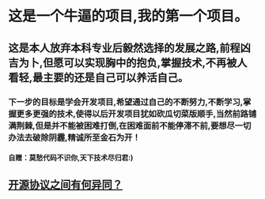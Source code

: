 # 这是一个牛逼的项目,我的第一个项目。

## 这是本人放弃本科专业后毅然选择的发展之路,前程凶吉为卜,但愿可以实现胸中的抱负,掌握技术,不再被人看轻,最主要的还是自己可以养活自己。

### 下一步的目标是学会开发项目,希望通过自己的不断努力,不断学习,掌握更多更强的技术,使得以后开发项目犹如砍瓜切菜版顺手,当然前路铺满荆棘,但是并不能被困难打倒,在困难面前不能停滞不前,要想尽一切办法去破除阴霾,精诚所至金石为开！

#### 自赠：莫愁代码不识你,天下技术尽归君:)

## [开源协议之间有何异同？](https://www.zhihu.com/question/19568896/answer/20907890)